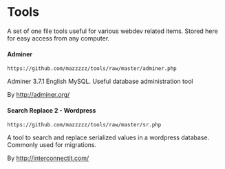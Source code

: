 Tools
=====

A set of one file tools useful for various webdev related items.  Stored here for easy access from any computer.


#### Adminer

`https://github.com/mazzzzz/tools/raw/master/adminer.php`

Adminer 3.7.1 English MySQL.  Useful database administration tool

By http://adminer.org/

#### Search Replace 2 - Wordpress

`https://github.com/mazzzzz/tools/raw/master/sr.php`

A tool to search and replace serialized values in a wordpress database.  Commonly used for migrations.

By http://interconnectit.com/